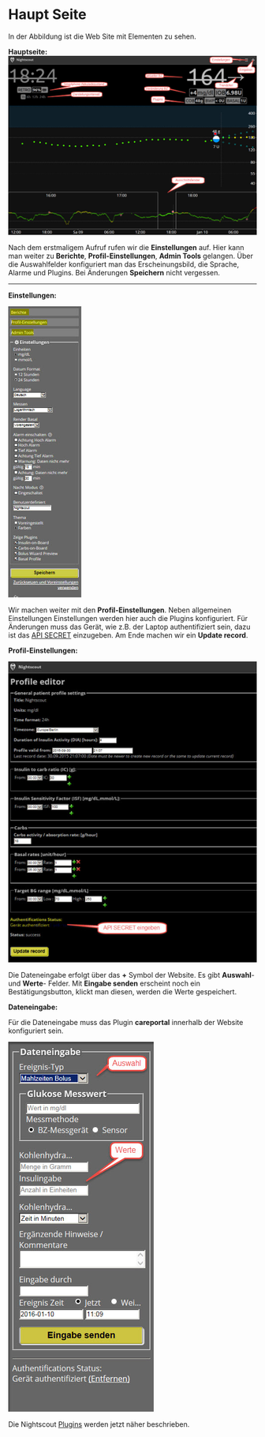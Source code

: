 # Haupt Seite


In der Abbildung ist die Web Site mit Elementen zu sehen.

**Hauptseite:**
![nightscout_base_site](../images/nightscout/nightscout_base_site.jpg)


Nach dem erstmaligem Aufruf rufen wir die **Einstellungen** auf. Hier kann man
weiter zu **Berichte**, **Profil-Einstellungen**, **Admin Tools** gelangen.
Über die Auswahlfelder konfiguriert man das Erscheinungsbild, die Sprache, Alarme
und Plugins. Bei Änderungen **Speichern** nicht vergessen.

****

**Einstellungen:**

![nightscout_einstellungen](../images/nightscout/nightscout_einstellungen.jpg)

Wir machen weiter mit den **Profil-Einstellungen**. Neben allgemeinen Einstellungen
Einstellungen werden hier auch die Plugins konfiguriert.
Für Änderungen muss das Gerät, wie z.B. der Laptop authentifiziert sein, dazu ist das 
[API SECRET](https://ladyviktoria.gitbooks.io/nightscout_handbuch/content/nightscout/azure.html) einzugeben. Am Ende machen wir ein **Update record**.


**Profil-Einstellungen:**


![nightscout_profile_editor](../images/nightscout/nightscout_profile_editor.jpg)

Die Dateneingabe erfolgt über das **+** Symbol der Website. Es gibt **Auswahl**- und **Werte**- Felder. Mit **Eingabe senden** erscheint noch ein Bestätigungsbutton, klickt man diesen, werden die Werte gespeichert.

**Dateneingabe:**

Für die Dateneingabe muss das Plugin **careportal** innerhalb der Website konfiguriert sein.

![nightscout_dateneingabe](../images/nightscout/nightscout_dateneingabe.jpg)

Die Nightscout [Plugins](../nightscout/plugins.md) werden jetzt näher beschrieben.










